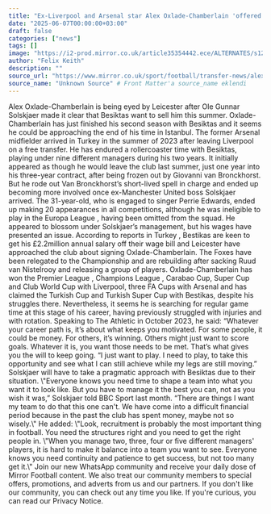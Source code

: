 ```yaml
---
title: "Ex-Liverpool and Arsenal star Alex Oxlade-Chamberlain 'offered' surprise Championship deal"
date: "2025-06-07T00:00:00+03:00"
draft: false
categories: ["news"]
tags: []
image: "https://i2-prod.mirror.co.uk/article35354442.ece/ALTERNATES/s1200b/0_GettyImages-2209579353.jpg"
author: "Felix Keith"
description: ""
source_url: "https://www.mirror.co.uk/sport/football/transfer-news/alex-oxlade-chamberlain-besiktas-leicester-35354439"
source_name: "Unknown Source" # Front Matter'a source_name eklendi
---
```

Alex Oxlade-Chamberlain is being eyed by Leicester after Ole Gunnar Solskjaer made it clear that Besiktas want to sell him this summer. Oxlade-Chamberlain has just finished his second season with Besiktas and it seems he could be approaching the end of his time in Istanbul. The former Arsenal midfielder arrived in Turkey in the summer of 2023 after leaving Liverpool on a free transfer. He has endured a rollercoaster time with Besiktas, playing under nine different managers during his two years. It initially appeared as though he would leave the club last summer, just one year into his three-year contract, after being frozen out by Giovanni van Bronckhorst. But he rode out Van Bronckhorst’s short-lived spell in charge and ended up becoming more involved once ex-Manchester United boss Solskjaer arrived. The 31-year-old, who is engaged to singer Perrie Edwards, ended up making 20 appearances in all competitions, although he was ineligible to play in the Europa League , having been omitted from the squad. He appeared to blossom under Solskjaer’s management, but his wages have presented an issue. According to reports in Turkey , Bestikas are keen to get his £2.2million annual salary off their wage bill and Leicester have approached the club about signing Oxlade-Chamberlain. The Foxes have been relegated to the Championship and are rebuilding after sacking Ruud van Nistelrooy and releasing a group of players. Oxlade-Chamberlain has won the Premier League , Champions League , Carabao Cup, Super Cup and Club World Cup with Liverpool, three FA Cups with Arsenal and has claimed the Turkish Cup and Turkish Super Cup with Bestikas, despite his struggles there. Nevertheless, it seems he is searching for regular game time at this stage of his career, having previously struggled with injuries and with rotation. Speaking to The Athletic in October 2023, he said: “Whatever your career path is, it’s about what keeps you motivated. For some people, it could be money. For others, it’s winning. Others might just want to score goals. Whatever it is, you want those needs to be met. That’s what gives you the will to keep going. “I just want to play. I need to play, to take this opportunity and see what I can still achieve while my legs are still moving.” Solskjaer will have to take a pragmatic approach with Besiktas due to their situation. \\"Everyone knows you need time to shape a team into what you want it to look like. But you have to manage it the best you can, not as you wish it was,” Solskjaer told BBC Sport last month. “There are things I want my team to do that this one can't. We have come into a difficult financial period because in the past the club has spent money, maybe not so wisely.\\" He added: \\"Look, recruitment is probably the most important thing in football. You need the structures right and you need to get the right people in. \\"When you manage two, three, four or five different managers' players, it is hard to make it balance into a team you want to see. Everyone knows you need continuity and patience to get success, but not too many get it.\\" Join our new WhatsApp community and receive your daily dose of Mirror Football content. We also treat our community members to special offers, promotions, and adverts from us and our partners. If you don't like our community, you can check out any time you like. If you're curious, you can read our Privacy Notice.